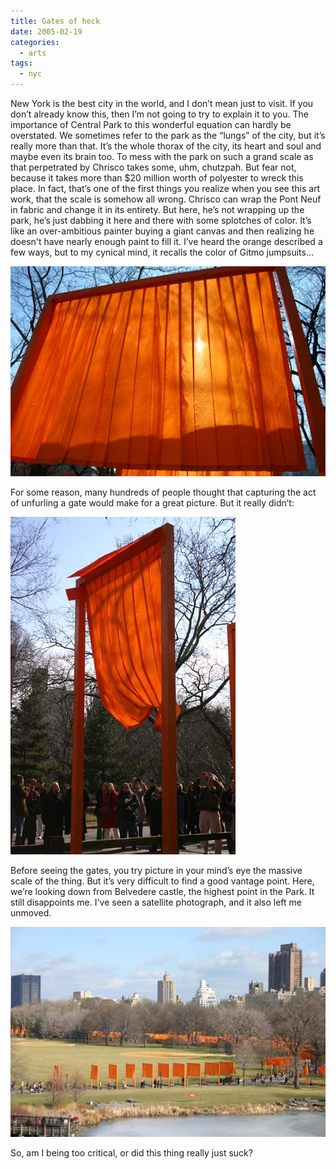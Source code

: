 ```yaml
---
title: Gates of heck
date: 2005-02-19
categories:
  - arts
tags:
  - nyc
---
```

New York is the best city in the world, and I don’t mean just to visit. If you don’t already know this, then I’m not going to try to explain it to you. The importance of Central Park to this wonderful equation can hardly be overstated. We sometimes refer to the park as the “lungs” of the city, but it’s really more than that. It’s the whole thorax of the city, its heart and soul and maybe even its brain too. To mess with the park on such a grand scale as that perpetrated by Chrisco takes some, uhm, chutzpah. But fear not, because it takes more than $20 million worth of polyester to wreck this place. In fact, that’s one of the first things you realize when you see this art work, that the scale is somehow all wrong. Chrisco can wrap the Pont Neuf in fabric and change it in its entirety. But here, he’s not wrapping up the park, he’s just dabbing it here and there with some splotches of color. It’s like an over-ambitious painter buying a giant canvas and then realizing he doesn't have nearly enough paint to fill it. I’ve heard the orange described a few ways, but to my cynical mind, it recalls the color of Gitmo jumpsuits...

![](images/gates-1.jpg)

For some reason, many hundreds of people thought that capturing the act of unfurling a gate would make for a great picture. But it really didn’t:

![](images/gates-2.jpg)

Before seeing the gates, you try picture in your mind’s eye the massive scale of the thing. But it’s very difficult to find a good vantage point. Here, we’re looking down from Belvedere castle, the highest point in the Park. It still disappoints me. I've seen a satellite photograph, and it also left me unmoved.

![](images/gates-3.jpg)

So, am I being too critical, or did this thing really just suck?
